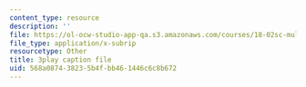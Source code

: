 ```yaml
---
content_type: resource
description: ''
file: https://ol-ocw-studio-app-qa.s3.amazonaws.com/courses/18-02sc-multivariable-calculus-fall-2010/568a087438235b4fbb461446c6c8b672_2y4tCiWbVRI.vtt
file_type: application/x-subrip
resourcetype: Other
title: 3play caption file
uid: 568a0874-3823-5b4f-bb46-1446c6c8b672
---
```

